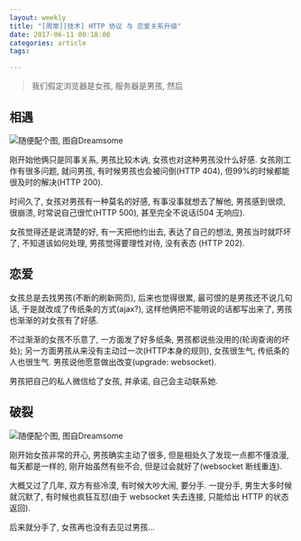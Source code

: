 ```yaml
---
layout: weekly
title: "[周常][技术] HTTP 协议 与 恋爱关系升级"
date: 2017-06-11 00:18:08
categories: article
tags:

---
```


> 我们假定浏览器是女孩, 服务器是男孩, 然后

## 相遇

![随便配个图, 图自Dreamsome](http://upload-images.jianshu.io/upload_images/1286586-58685655c1fe04e5.png?imageMogr2/auto-orient/strip%7CimageView2/2/w/1240)

刚开始他俩只是同事关系, 男孩比较木讷, 女孩也对这种男孩没什么好感. 女孩刚工作有很多问题, 就问男孩, 有时候男孩也会被问倒(HTTP 404), 但99%的时候都能很及时的解决(HTTP 200). 

时间久了, 女孩对男孩有一种莫名的好感, 有事没事就想去了解他, 男孩感到很烦, 很崩溃, 时常说自己很忙(HTTP 500), 甚至完全不说话(504 无响应).

女孩觉得还是说清楚的好, 有一天把他约出去, 表达了自己的想法, 男孩当时就吓坏了, 不知道该如何处理, 男孩觉得要理性对待, 没有表态 (HTTP 202).

## 恋爱

女孩总是去找男孩(不断的刷新网页), 后来也觉得很累, 最可恨的是男孩还不说几句话, 于是就改成了传纸条的方式(ajax?), 这样他俩把不能明说的话都写出来了, 男孩也渐渐的对女孩有了好感.

不过渐渐的女孩不乐意了, 一方面发了好多纸条, 男孩都说些没用的(轮询查询的坏处); 另一方面男孩从来没有主动过一次(HTTP本身的规则), 女孩很生气, 传纸条的人也很生气. 男孩说他愿意做出改变(upgrade: websocket).

男孩把自己的私人微信给了女孩, 并承诺, 自己会主动联系她.

## 破裂

![随便配个图, 图自Dreamsome](http://upload-images.jianshu.io/upload_images/1286586-bc0c3c56cb2fbc42.png?imageMogr2/auto-orient/strip%7CimageView2/2/w/1240)

刚开始女孩非常的开心, 男孩确实主动了很多, 但是相处久了发现一点都不懂浪漫, 每天都是一样的, 刚开始虽然有些不合, 但是过会就好了(websocket 断线重连).

大概又过了几年, 双方有些冷漠, 有时候大吵大闹, 要分手. 一提分手, 男生大多时候就沉默了, 有时候也疯狂互怼(由于 websocket 失去连接, 只能给出 HTTP 的状态返回).

后来就分手了, 女孩再也没有去见过男孩...

